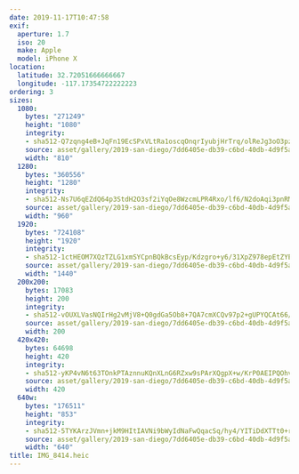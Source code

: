 ```yaml
---
date: 2019-11-17T10:47:58
exif:
  aperture: 1.7
  iso: 20
  make: Apple
  model: iPhone X
location:
  latitude: 32.72051666666667
  longitude: -117.17354722222223
ordering: 3
sizes:
  1080:
    bytes: "271249"
    height: "1080"
    integrity:
    - sha512-Q7zqng4eB+JqFn19EcSPxVLtRa1oscqOnqrIyubjHrTrq/olReJg3oO3pzBaHIyzq85hNn1TXOtVrYCuwydSzQ==
    source: asset/gallery/2019-san-diego/7dd6405e-db39-c6bd-40db-4d9f5a8bd92c~1080.jpg
    width: "810"
  1280:
    bytes: "360556"
    height: "1280"
    integrity:
    - sha512-Ns7U6qEZdQ64p3StdH2O3sf2iYqOe8WzcmLPR4Rxo/lf6/N2doAqi3pnRMRPThHKSGKVEY7I/MDrgjFRLuFoEg==
    source: asset/gallery/2019-san-diego/7dd6405e-db39-c6bd-40db-4d9f5a8bd92c~1280.jpg
    width: "960"
  1920:
    bytes: "724108"
    height: "1920"
    integrity:
    - sha512-1ctHEOM7XQzTZLG1xmSYCpnBQkBcsEyp/Kdzgro+y6/31XpZ978epEtZYE/K/fWKg0f0F0YPrcrfeTf6NElZFQ==
    source: asset/gallery/2019-san-diego/7dd6405e-db39-c6bd-40db-4d9f5a8bd92c~1920.jpg
    width: "1440"
  200x200:
    bytes: 17083
    height: 200
    integrity:
    - sha512-vOUXLVasNQIrHg2vMjV8+Q0gdGa5Ob8+7QA7cmXCQv97p2+gUPYQCAt66/x2rRrlkXDnfp/urN/xRBBHhVqWig==
    source: asset/gallery/2019-san-diego/7dd6405e-db39-c6bd-40db-4d9f5a8bd92c~200x200.jpg
    width: 200
  420x420:
    bytes: 64698
    height: 420
    integrity:
    - sha512-yKP4vN6t63TOnkPTAznnuKQnXLnG6RZxw9sPArXQgpX+w/KrP0AEIPQOhvRHsOOgKkBcS6sS/L6V9uK4cwIzbg==
    source: asset/gallery/2019-san-diego/7dd6405e-db39-c6bd-40db-4d9f5a8bd92c~420x420.jpg
    width: 420
  640w:
    bytes: "176511"
    height: "853"
    integrity:
    - sha512-5TYKArzJVmn+jkM9HItIAVNi9bWyIdNaFwQqacSq/hy4/YITiDdXTTt0+rlC//VSTUM64TIcxCAdWMgH9tXT6w==
    source: asset/gallery/2019-san-diego/7dd6405e-db39-c6bd-40db-4d9f5a8bd92c~640w.jpg
    width: "640"
title: IMG_8414.heic
---
```

